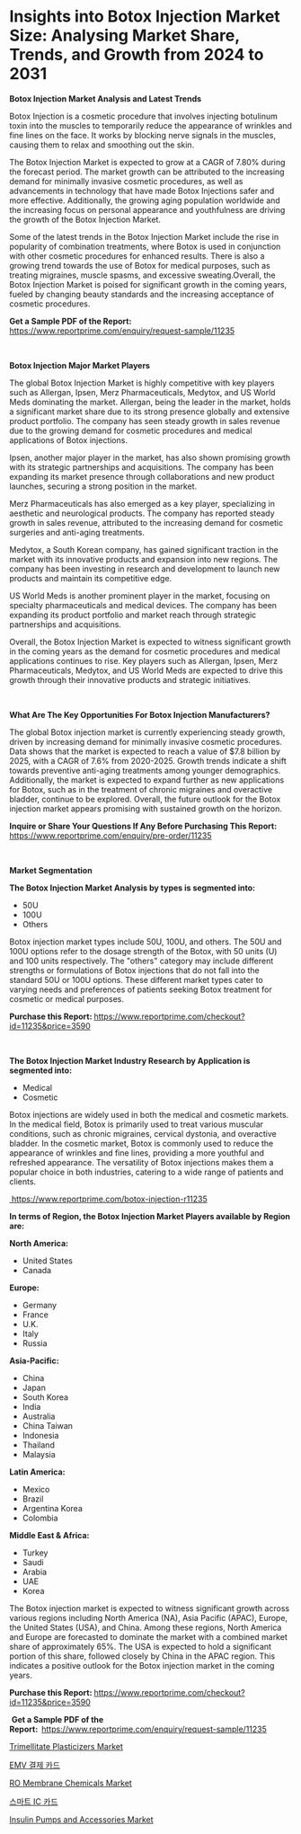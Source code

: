 <p><h1>Insights into Botox Injection Market Size: Analysing Market Share, Trends, and Growth from 2024 to 2031</h1></p><p><strong>Botox Injection Market Analysis and Latest Trends</strong></p>
<p><p>Botox Injection is a cosmetic procedure that involves injecting botulinum toxin into the muscles to temporarily reduce the appearance of wrinkles and fine lines on the face. It works by blocking nerve signals in the muscles, causing them to relax and smoothing out the skin.</p><p>The Botox Injection Market is expected to grow at a CAGR of 7.80% during the forecast period. The market growth can be attributed to the increasing demand for minimally invasive cosmetic procedures, as well as advancements in technology that have made Botox Injections safer and more effective. Additionally, the growing aging population worldwide and the increasing focus on personal appearance and youthfulness are driving the growth of the Botox Injection Market.</p><p>Some of the latest trends in the Botox Injection Market include the rise in popularity of combination treatments, where Botox is used in conjunction with other cosmetic procedures for enhanced results. There is also a growing trend towards the use of Botox for medical purposes, such as treating migraines, muscle spasms, and excessive sweating.Overall, the Botox Injection Market is poised for significant growth in the coming years, fueled by changing beauty standards and the increasing acceptance of cosmetic procedures.</p></p>
<p><strong>Get a Sample PDF of the Report:&nbsp;</strong> <a href="https://www.reportprime.com/enquiry/request-sample/11235">https://www.reportprime.com/enquiry/request-sample/11235</a></p>
<p>&nbsp;</p>
<p><strong>Botox Injection Major Market Players</strong></p>
<p><p>The global Botox Injection Market is highly competitive with key players such as Allergan, Ipsen, Merz Pharmaceuticals, Medytox, and US World Meds dominating the market. Allergan, being the leader in the market, holds a significant market share due to its strong presence globally and extensive product portfolio. The company has seen steady growth in sales revenue due to the growing demand for cosmetic procedures and medical applications of Botox injections.</p><p>Ipsen, another major player in the market, has also shown promising growth with its strategic partnerships and acquisitions. The company has been expanding its market presence through collaborations and new product launches, securing a strong position in the market.</p><p>Merz Pharmaceuticals has also emerged as a key player, specializing in aesthetic and neurological products. The company has reported steady growth in sales revenue, attributed to the increasing demand for cosmetic surgeries and anti-aging treatments.</p><p>Medytox, a South Korean company, has gained significant traction in the market with its innovative products and expansion into new regions. The company has been investing in research and development to launch new products and maintain its competitive edge.</p><p>US World Meds is another prominent player in the market, focusing on specialty pharmaceuticals and medical devices. The company has been expanding its product portfolio and market reach through strategic partnerships and acquisitions.</p><p>Overall, the Botox Injection Market is expected to witness significant growth in the coming years as the demand for cosmetic procedures and medical applications continues to rise. Key players such as Allergan, Ipsen, Merz Pharmaceuticals, Medytox, and US World Meds are expected to drive this growth through their innovative products and strategic initiatives.</p></p>
<p>&nbsp;</p>
<p><strong>What Are The Key Opportunities For Botox Injection Manufacturers?</strong></p>
<p><p>The global Botox injection market is currently experiencing steady growth, driven by increasing demand for minimally invasive cosmetic procedures. Data shows that the market is expected to reach a value of $7.8 billion by 2025, with a CAGR of 7.6% from 2020-2025. Growth trends indicate a shift towards preventive anti-aging treatments among younger demographics. Additionally, the market is expected to expand further as new applications for Botox, such as in the treatment of chronic migraines and overactive bladder, continue to be explored. Overall, the future outlook for the Botox injection market appears promising with sustained growth on the horizon.</p></p>
<p><strong>Inquire or Share Your Questions If Any Before Purchasing This Report:</strong> <a href="https://www.reportprime.com/enquiry/pre-order/11235">https://www.reportprime.com/enquiry/pre-order/11235</a></p>
<p>&nbsp;</p>
<p><strong>Market Segmentation</strong></p>
<p><strong>The Botox Injection Market Analysis by types is segmented into:</strong></p>
<p><ul><li>50U</li><li>100U</li><li>Others</li></ul></p>
<p><p>Botox injection market types include 50U, 100U, and others. The 50U and 100U options refer to the dosage strength of the Botox, with 50 units (U) and 100 units respectively. The "others" category may include different strengths or formulations of Botox injections that do not fall into the standard 50U or 100U options. These different market types cater to varying needs and preferences of patients seeking Botox treatment for cosmetic or medical purposes.</p></p>
<p><strong>Purchase this Report:&nbsp;</strong><a href="https://www.reportprime.com/checkout?id=11235&price=3590">https://www.reportprime.com/checkout?id=11235&price=3590</a></p>
<p>&nbsp;</p>
<p><strong>The Botox Injection Market Industry Research by Application is segmented into:</strong></p>
<p><ul><li>Medical</li><li>Cosmetic</li></ul></p>
<p><p>Botox injections are widely used in both the medical and cosmetic markets. In the medical field, Botox is primarily used to treat various muscular conditions, such as chronic migraines, cervical dystonia, and overactive bladder. In the cosmetic market, Botox is commonly used to reduce the appearance of wrinkles and fine lines, providing a more youthful and refreshed appearance. The versatility of Botox injections makes them a popular choice in both industries, catering to a wide range of patients and clients.</p></p>
<p><a href="https://www.reportprime.com/botox-injection-r11235">&nbsp;https://www.reportprime.com/botox-injection-r11235</a></p>
<p><strong>In terms of Region, the Botox Injection Market Players available by Region are:</strong></p>
<p>
    <p> <strong> North America: </strong>
        <ul>
            <li>United States</li>
            <li>Canada</li>
        </ul>
        </p> 
    <p> <strong> Europe: </strong>
        <ul>
            <li>Germany</li>
            <li>France</li>
            <li>U.K.</li>
            <li>Italy</li>
            <li>Russia</li>
        </ul>
        </p> 
    <p> <strong> Asia-Pacific: </strong>
        <ul>
            <li>China</li>
            <li>Japan</li>
            <li>South Korea</li>
            <li>India</li>
            <li>Australia</li>
            <li>China Taiwan</li>
            <li>Indonesia</li>
            <li>Thailand</li>
            <li>Malaysia</li>
        </ul>
        </p> 
    <p> <strong> Latin America: </strong>
        <ul>
            <li>Mexico</li>
            <li>Brazil</li>
            <li>Argentina Korea</li>
            <li>Colombia</li>
        </ul>
        </p> 
    <p> <strong> Middle East & Africa: </strong>
        <ul>
            <li>Turkey</li>
            <li>Saudi</li>
            <li>Arabia</li>
            <li>UAE</li>
            <li>Korea</li>
        </ul>
    </p>
    </p>
<p><p>The Botox injection market is expected to witness significant growth across various regions including North America (NA), Asia Pacific (APAC), Europe, the United States (USA), and China. Among these regions, North America and Europe are forecasted to dominate the market with a combined market share of approximately 65%. The USA is expected to hold a significant portion of this share, followed closely by China in the APAC region. This indicates a positive outlook for the Botox injection market in the coming years.</p></p>
<p><strong>Purchase this Report: </strong><a href="https://www.reportprime.com/checkout?id=11235&price=3590">https://www.reportprime.com/checkout?id=11235&price=3590</a></p>
<p>&nbsp;<strong>Get a Sample PDF of the Report:&nbsp;&nbsp;</strong><a href="https://www.reportprime.com/enquiry/request-sample/11235">https://www.reportprime.com/enquiry/request-sample/11235</a></p>
<p><strong></strong></p>
<p><p><a href="https://github.com/yemakinde/Market-Research-Report-List-2/blob/main/trimellitate-plasticizers-market.md">Trimellitate Plasticizers Market</a></p><p><a href="https://github.com/Skyleitney456456/Market-Research-Report-List-1/blob/main/611238323985.md">EMV 결제 카드</a></p><p><a href="https://issuu.com/reportprime-2/docs/ro-membrane-chemicals-market-size-2030.pptx">RO Membrane Chemicals Market</a></p><p><a href="https://github.com/vs10l4sfg5c/Market-Research-Report-List-1/blob/main/948599923984.md">스마트 IC 카드</a></p><p><a href="https://github.com/jsmusil/Market-Research-Report-List-2/blob/main/insulin-pumps-and-accessories-market.md">Insulin Pumps and Accessories Market</a></p></p>